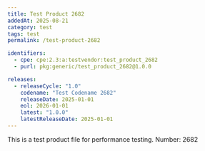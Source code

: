```yaml
---
title: Test Product 2682
addedAt: 2025-08-21
category: test
tags: test
permalink: /test-product-2682

identifiers:
  - cpe: cpe:2.3:a:testvendor:test_product_2682
  - purl: pkg:generic/test_product_2682@1.0.0

releases:
  - releaseCycle: "1.0"
    codename: "Test Codename 2682"
    releaseDate: 2025-01-01
    eol: 2026-01-01
    latest: "1.0.0"
    latestReleaseDate: 2025-01-01
---
```


This is a test product file for performance testing. Number: 2682
